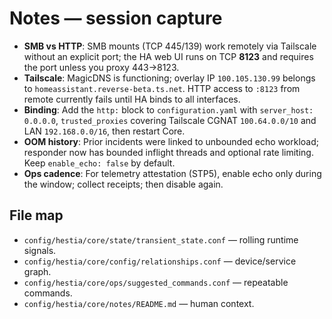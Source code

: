 # Notes — session capture

- **SMB vs HTTP**: SMB mounts (TCP 445/139) work remotely via Tailscale without an explicit port; the HA web UI runs on TCP **8123** and requires the port unless you proxy 443→8123.
- **Tailscale**: MagicDNS is functioning; overlay IP `100.105.130.99` belongs to `homeassistant.reverse-beta.ts.net`. HTTP access to `:8123` from remote currently fails until HA binds to all interfaces.
- **Binding**: Add the `http:` block to `configuration.yaml` with `server_host: 0.0.0.0`, `trusted_proxies` covering Tailscale CGNAT `100.64.0.0/10` and LAN `192.168.0.0/16`, then restart Core.
- **OOM history**: Prior incidents were linked to unbounded echo workload; responder now has bounded inflight threads and optional rate limiting. Keep `enable_echo: false` by default.
- **Ops cadence**: For telemetry attestation (STP5), enable echo only during the window; collect receipts; then disable again.

## File map
- `config/hestia/core/state/transient_state.conf` — rolling runtime signals.
- `config/hestia/core/config/relationships.conf` — device/service graph.
- `config/hestia/core/ops/suggested_commands.conf` — repeatable commands.
- `config/hestia/core/notes/README.md` — human context.